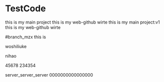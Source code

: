 # TestCode
this is my main project
this is my web-github wirte
this is my main project:v1
this is my web-github wirte

#branch_mzx
this is <mzxmzxmzx>


woshiliuke


nihao

45678
234354

server_server_server
0000000000000000
